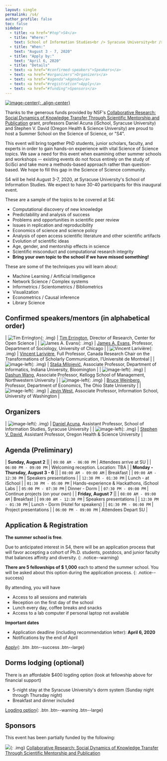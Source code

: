 ```yaml
---
layout: single
permalink: /s4/
author_profile: false
toc: false
sidebar: 
  - title: <a href="#top">S4</a>
  - title: "Where:"
    text: School of Information Studies<br /> Syracuse University<br /> Syracuse, NY<br /> USA
  - title: "When:"
    text: "August 3 - 7, 2020"
  - title: "Apply by:"
    text: "April 6, 2020"
  - title: "Details"
  - text: <a href="#confirmed-speakers">Speakers</a>
  - text: <a href="#organizers">Organizers</a>
  - text: <a href="#agenda">Agenda</a>
  - text: <a href="#registration">Apply</a>
  - text: <a href="#funding">Sponsors</a>
---
```


<a name="top"></a>[![image-center](/assets/images/s4/s4_wide.png){: .align-center}](#top)

Thanks to the generous funds provided by NSF's [Collaborative Research: Social Dynamics of Knowledge Transfer Through Scientific Mentorship and Publication](https://www.nsf.gov/awardsearch/showAward?AWD_ID=1933803) grant, professors Daniel Acuna (iSchool, Syracuse University) and Stephen V. David (Oregon Health & Science University) are proud to host a Summer School on the Science of Science, or "S4".

This event will bring together PhD students, junior scholars, faculty, and experts in order to gain hands-on experience with vital Science of Science topics. We saw a need for this event when examining other summer schools and workshops -- existing events do not focus entirely on the study of SciSci and take more a methods-based approach rather than question-based. We hope to fill this gap in the Science of Science community.

S4 will be held August 3-7, 2020, at Syracuse University's School of Information Studies. We expect to have 30-40 participants for this inaugural event. 

These are a sample of the topics to be covered at S4:

- Computational discovery of new knowledge
- Predictability and analysis of success
- Problems and opportunities in scientific peer review
- Issues in replication and reproducibility
- Economics of science and science policy
- Analysis of open access scientific literature and other scientific artifacts
- Evolution of scientific ideas
- Age, gender, and mentorship effects in science
- Scientific misconduct and computational research integrity
- **Bring your own topic to the school if we have missed something!**

These are some of the techniques you will learn about:

- Machine Learning / Artificial Intelligence
- Network Science / Complex systems
- Informetrics / Scientometrics / Bibliometrics
- Visualization
- Econometrics / Causal inference
- Library Science

## Confirmed speakers/mentors (in alphabetical order)<a name="confirmed-speakers" href="#confirmed-speakers"><i class="fa fa-link"></i></a>

<style>
.img {
   width:100px;
   height:100px;

    object-fit:scale-down;

}
</style>

| ![Tim Errington](/assets/images/s4/errington.original.jpg){: .img}  | [Tim Errington](https://www.linkedin.com/in/tim-errington-558a928/), Director of Research, Center for Open Science  |
| ![James A. Evans](/assets/images/s4/james.jpg){: .img}  | [James A. Evans](https://sociology.uchicago.edu/directory/james-evans), Professor, Department of Sociology, University of Chicago  |
| ![Vincent Larivière](/assets/images/s4/vLariviere.jpg){: .img}  | [Vincent Larivière](https://crc.ebsi.umontreal.ca/en/vincent-lariviere/biographie/), Full Professor, Canada Research Chair on the Transformations of Scholarly Communication, l’Université de Montréal  |
| ![image-left](/assets/images/s4/stasa.jpg){: .img}  | [Staša Milojević](http://homes.sice.indiana.edu/smilojev/), Associate Professor, Department of Informatics, Indiana University, Bloomington  |
|  ![image-left](/assets/images/s4/dashing-wang.jpg){: .img} |  [Dashun Wang](https://www.dashunwang.com/), Associate Professor, Kellogg School of Management, Northwestern University |
| ![image-left](/assets/images/s4/weinberg.27.jpg){: .img}  | [Bruce Weinberg](https://economics.osu.edu/people/weinberg.27), Professor, Department of Economics, The Ohio State University  |
| ![image-left](/assets/images/s4/jevinwest.jpg){: .img} | [Jevin West](https://jevinwest.org/), Associate Professor, Information School, University of Washington |

## Organizers <a name="organizers" href="#organizers"><i class="fa fa-link"></i></a>

| ![image-left](/assets/images/s4/daniel.png){: .img} | [Daniel Acuna](https://acuna.io), Assistant Professor, School of Information Studies, Syracuse University |
| ![image-left](/assets/images/s4/stephen.jpg){: .img} | [Stephen V. David](https://hearingbrain.org/), Assistant Professor, Oregon Health & Science University |


## Agenda (Preliminary) <a name="agenda" href="#agenda"><i class="fa fa-link"></i></a>

| **Sunday, August 2** ||
| `09:00 AM - 06:00 PM` | Attendees arrive at SU |
| `06:00 PM - 09:00 PM` | Welcoming reception. Location: TBA |
| **Monday - Thursday, August 3 - 6** ||
| `08:00 AM - 09:00 AM` | Breakfast | 
| `09:00 AM - 12:30 PM` | Speakers presentations | 
| `12:30 PM - 01:30 PM` | Lunch - at iSchool |
| `01:30 PM - 05:00 PM` | Hands-experience & Hackathons, iSchool Labs |
| `05:00 PM - 07:30 PM` | Dinner - Dorm |
| `07:30 PM - 09:00 PM` | Continue projects (on your own) |
| **Friday, August 7** ||
| `08:00 AM - 09:00 AM` | Breakfast | 
| `09:00 AM - 12:30 PM` | Speakers presentations | 
| `12:30 PM - 01:30 PM` | Lunch - Dorm (Hotel for speakers) |
| `01:30 PM - 06:00 PM` | Project presentations |
| `06:00 PM - 09:00 PM` | Attendees Depart SU |

## Application & Registration <a name="registration" href="#registration"><i class="fa fa-link"></i></a>

**The summer school is free**.

Due to  anticipated interest in S4, there will be an application process that will favor accepting a cohort of 
Ph.D. students, postdocs, and junior faculty that balances affinity and diversity.
{: .notice--warning}

**There are 5 fellowships of $ 1,000** each to attend the summer school. You will be asked about this option during the application process.
{: .notice--success}

By attending, you will have 

- Access to all sessions and materials
- Reception on the first day of the school
- Lunch every day, coffee breaks and snacks
- Access to a lab computer if personal laptop not available

**Important dates**

- Application deadline (including recommendation letter): **April 6, 2020**
- Notifications by the end of April

[Apply](https://docs.google.com/forms/d/e/1FAIpQLSeP96S6ZbRYF-A6Jq3VnGdisf7XUZelHk8DmUb25UJFYIJ3hA/viewform?usp=sf_link){: .btn .btn--success .btn--large}

## Dorms lodging (optional) 

There is an affordable $400 logding option (look at fellowship above for financial support)
 - 5-night stay at the Syracuse University's dorm system (Sunday night through Thursday night)
 - Breakfast and dinner included
 
[Logding option](http://cc.syr.edu/ScienceofScience){: .btn .btn--warning .btn--large}


## Sponsors <a name="funding" href="#funding"><i class="fa fa-link"></i></a>

This event has been partially funded by the following:

![](https://res-2.cloudinary.com/crunchbase-production/image/upload/c_lpad,h_256,w_256,f_auto,q_auto:eco/v1397179017/fcbae9be2ff6105c3a2f04e4db647eab.jpg){: .img} [Collaborative Research: Social Dynamics of Knowledge Transfer Through Scientific Mentorship and Publication](https://www.nsf.gov/awardsearch/showAward?AWD_ID=1933803)